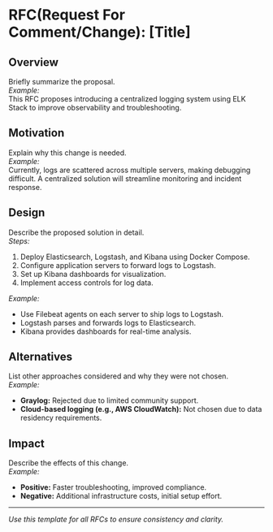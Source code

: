# RFC(Request For Comment/Change): [Title]

## Overview
Briefly summarize the proposal.  
_Example:_  
This RFC proposes introducing a centralized logging system using ELK Stack to improve observability and troubleshooting.

## Motivation
Explain why this change is needed.  
_Example:_  
Currently, logs are scattered across multiple servers, making debugging difficult. A centralized solution will streamline monitoring and incident response.

## Design
Describe the proposed solution in detail.  
_Steps:_  
1. Deploy Elasticsearch, Logstash, and Kibana using Docker Compose.
2. Configure application servers to forward logs to Logstash.
3. Set up Kibana dashboards for visualization.
4. Implement access controls for log data.

_Example:_  
- Use Filebeat agents on each server to ship logs to Logstash.
- Logstash parses and forwards logs to Elasticsearch.
- Kibana provides dashboards for real-time analysis.

## Alternatives
List other approaches considered and why they were not chosen.  
_Example:_  
- **Graylog:** Rejected due to limited community support.
- **Cloud-based logging (e.g., AWS CloudWatch):** Not chosen due to data residency requirements.

## Impact
Describe the effects of this change.  
_Example:_  
- **Positive:** Faster troubleshooting, improved compliance.
- **Negative:** Additional infrastructure costs, initial setup effort.

---

_Use this template for all RFCs to ensure consistency and clarity._